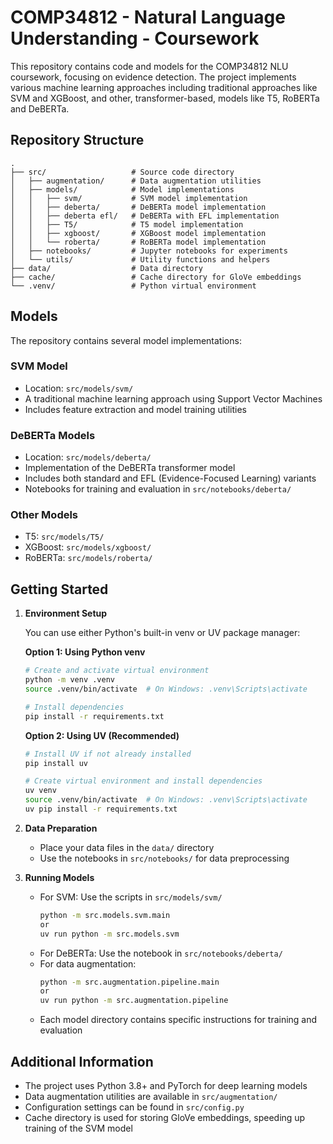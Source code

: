 # COMP34812 - Natural Language Understanding - Coursework

This repository contains code and models for the COMP34812 NLU coursework, focusing on evidence detection. The project implements various machine learning approaches including traditional approaches like SVM and XGBoost, and other, transformer-based, models like T5, RoBERTa and DeBERTa.

## Repository Structure

```
.
├── src/                   # Source code directory
│   ├── augmentation/      # Data augmentation utilities
│   ├── models/            # Model implementations
│   │   ├── svm/           # SVM model implementation
│   │   ├── deberta/       # DeBERTa model implementation
│   │   ├── deberta efl/   # DeBERTa with EFL implementation
│   │   ├── T5/            # T5 model implementation
│   │   ├── xgboost/       # XGBoost model implementation
│   │   └── roberta/       # RoBERTa model implementation
│   ├── notebooks/         # Jupyter notebooks for experiments
│   └── utils/             # Utility functions and helpers
├── data/                  # Data directory
├── cache/                 # Cache directory for GloVe embeddings
└── .venv/                 # Python virtual environment
```

## Models

The repository contains several model implementations:

### SVM Model

- Location: `src/models/svm/`
- A traditional machine learning approach using Support Vector Machines
- Includes feature extraction and model training utilities

### DeBERTa Models

- Location: `src/models/deberta/`
- Implementation of the DeBERTa transformer model
- Includes both standard and EFL (Evidence-Focused Learning) variants
- Notebooks for training and evaluation in `src/notebooks/deberta/`

### Other Models

- T5: `src/models/T5/`
- XGBoost: `src/models/xgboost/`
- RoBERTa: `src/models/roberta/`

## Getting Started

1. **Environment Setup**

   You can use either Python's built-in venv or UV package manager:

   **Option 1: Using Python venv**

   ```bash
   # Create and activate virtual environment
   python -m venv .venv
   source .venv/bin/activate  # On Windows: .venv\Scripts\activate

   # Install dependencies
   pip install -r requirements.txt
   ```

   **Option 2: Using UV (Recommended)**

   ```bash
   # Install UV if not already installed
   pip install uv

   # Create virtual environment and install dependencies
   uv venv
   source .venv/bin/activate  # On Windows: .venv\Scripts\activate
   uv pip install -r requirements.txt
   ```

2. **Data Preparation**

   - Place your data files in the `data/` directory
   - Use the notebooks in `src/notebooks/` for data preprocessing

3. **Running Models**
   - For SVM: Use the scripts in `src/models/svm/`
     ```bash
     python -m src.models.svm.main
     or
     uv run python -m src.models.svm
     ```
   - For DeBERTa: Use the notebook in `src/notebooks/deberta/`
   - For data augmentation:
     ```bash
     python -m src.augmentation.pipeline.main
     or
     uv run python -m src.augmentation.pipeline
     ```
   - Each model directory contains specific instructions for training and evaluation

## Additional Information

- The project uses Python 3.8+ and PyTorch for deep learning models
- Data augmentation utilities are available in `src/augmentation/`
- Configuration settings can be found in `src/config.py`
- Cache directory is used for storing GloVe embeddings, speeding up training of the SVM model
